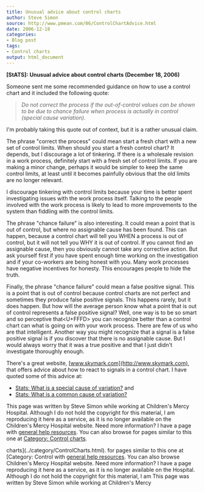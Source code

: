 ```yaml
---
title: Unusual advice about control charts
author: Steve Simon
source: http://www.pmean.com/06/ControlChartAdvice.html
date: 2006-12-18
categories:
- Blog post
tags:
- Control charts
output: html_document
---
```

**[StATS]:** **Unusual advice about control charts
(December 18, 2006)**

Someone sent me some recommended guidance on how to use a control chart
and it included the following quote:

> *Do not correct the process if the out-of-control values can be shown
> to be due to chance failure when process is actually in control
> (special cause variation).*

I\'m probably taking this quote out of context, but it is a rather
unusual claim.

The phrase \"correct the process\" could mean start a fresh chart with a
new set of control limits. When should you start a fresh control chart?
It depends, but I discourage a lot of tinkering. If there is a wholesale
revision in a work process, definitely start with a fresh set of control
limits. If you are making a minor change, perhaps it would be simpler to
keep the same control limits, at least until it becomes painfully
obvious that the old limits are no longer relevant.

I discourage tinkering with control limits because your time is better
spent investigating issues with the work process itself. Talking to the
people involved with the work process is likely to lead to more
improvements to the system than fiddling with the control limits.

The phrase \"chance failure\" is also interesting. It could mean a point
that is out of control, but where no assignable cause has been found.
This can happen, because a control chart will tell you WHEN a process is
out of control, but it will not tell you WHY it is out of control. If
you cannot find an assignable cause, then you obviously cannot take any
corrective action. But ask yourself first if you have spent enough time
working on the investigation and if your co-workers are being honest
with you. Many work processes have negative incentives for honesty. This
encourages people to hide the truth.

Finally, the phrase \"chance failure\" could mean a false positive
signal. This is a point that is out of control because control charts
are not perfect and sometimes they produce false positive signals. This
happens rarely, but it does happen. But how will the average person know
what a point that is out of control represents a false positive signal?
Well, one way is to be so smart and so perceptive that<U+FFFD> you can
recognize better than a control chart can what is going on with your
work process. There are few of us who are that intelligent. Another way
you might recognize that a signal is a false positive signal is if you
discover that there is no assignable cause. But I would always worry
that it was a true positive and that I just didn\'t investigate
thoroughly enough.

There\'s a great website, [www.skymark.com](http://www.skymark.com),
that offers advice about how to react to signals in a control chart. I
have quoted some of this advice at:

-   [Stats: What is a special cause of
    variation?](../definitions/SpecialCause.htm) and
-   [Stats: What is a common cause of
    variation?](../definitions/CommonCause.htm)

This page was written by Steve Simon while working at Children\'s Mercy
Hospital. Although I do not hold the copyright for this material, I am
reproducing it here as a service, as it is no longer available on the
Children\'s Mercy Hospital website. Need more information? I have a page
with [general help resources](../GeneralHelp.html). You can also browse
for pages similar to this one at [Category: Control
charts](../category/ControlCharts.html).
<!---More--->
charts](../category/ControlCharts.html).
for pages similar to this one at [Category: Control
with [general help resources](../GeneralHelp.html). You can also browse
Children\'s Mercy Hospital website. Need more information? I have a page
reproducing it here as a service, as it is no longer available on the
Hospital. Although I do not hold the copyright for this material, I am
This page was written by Steve Simon while working at Children\'s Mercy

<!---Do not use
**[StATS]:** **Unusual advice about control charts
This page was written by Steve Simon while working at Children\'s Mercy
Hospital. Although I do not hold the copyright for this material, I am
reproducing it here as a service, as it is no longer available on the
Children\'s Mercy Hospital website. Need more information? I have a page
with [general help resources](../GeneralHelp.html). You can also browse
for pages similar to this one at [Category: Control
charts](../category/ControlCharts.html).
--->

